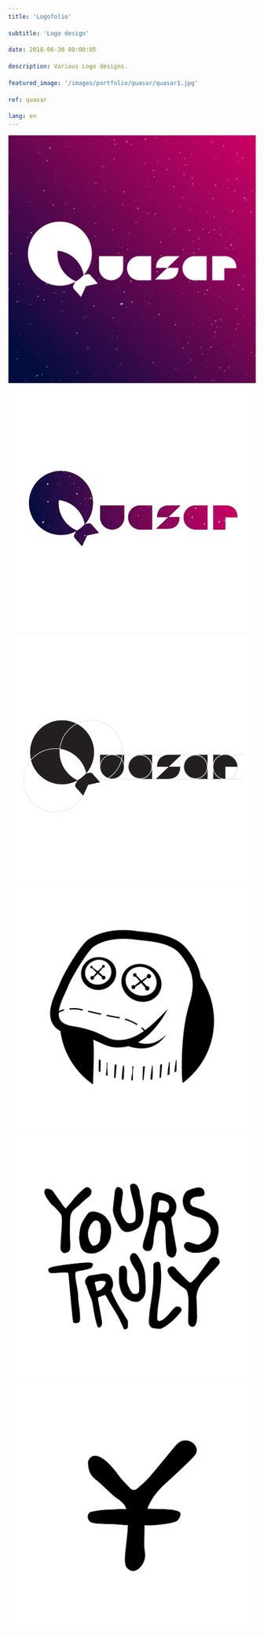 ```yaml
---
title: 'Logofolio'

subtitle: 'Logo design'

date: 2018-06-30 00:00:05

description: Various Logo designs.

featured_image: '/images/portfolio/quasar/quasar1.jpg'

ref: quasar

lang: en
---
```


<div class="gallery" data-columns="3">
	<img src="/images/portfolio/quasar/quasar1.jpg">
	<img src="/images/portfolio/quasar/quasar2.jpg">
	<img src="/images/portfolio/quasar/quasar3.jpg">
</div>

<div class="gallery" data-columns="3">
	<img src="/images/portfolio/quasar/yt-logo-09.jpg">
	<img src="/images/portfolio/quasar/yt-logo-10.jpg">
	<img src="/images/portfolio/quasar/yt-logo-11.jpg">
</div>